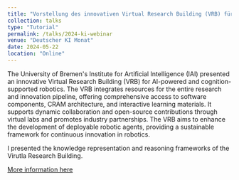 ```yaml
---
title: "Vorstellung des innovativen Virtual Research Building (VRB) für AI-powered und kognitionsgestützte Robotik"
collection: talks
type: "Tutorial"
permalink: /talks/2024-ki-webinar
venue: "Deutscher KI Monat"
date: 2024-05-22
location: "Online"
---
```


The University of Bremen's Institute for Artificial Intelligence (IAI) presented an innovative Virtual Research Building (VRB) for AI-powered and cognition-supported robotics. The VRB integrates resources for the entire research and innovation pipeline, offering comprehensive access to software components, CRAM architecture, and interactive learning materials. It supports dynamic collaboration and open-source contributions through virtual labs and promotes industry partnerships. The VRB aims to enhance the development of deployable robotic agents, providing a sustainable framework for continuous innovation in robotics. 

I presented the knowledge representation and reasoning frameworks of the Virutla Research Building.

[More information here](https://ki-deutschland.de/event/vorstellung-des-innovativen-virtual-research-building-vrb-fuer-ai-powered-und-kognitionsgestuetzte-robotik/)